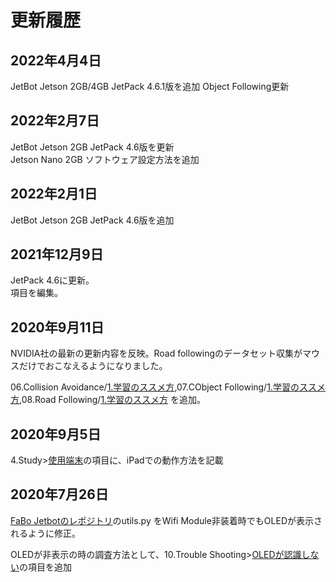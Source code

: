 # 更新履歴

## 2022年4月4日
JetBot Jetson 2GB/4GB JetPack 4.6.1版を追加
Object Following更新

## 2022年2月7日
JetBot Jetson 2GB JetPack 4.6版を更新  
Jetson Nano 2GB ソフトウェア設定方法を追加

## 2022年2月1日
JetBot Jetson 2GB JetPack 4.6版を追加

## 2021年12月9日

JetPack 4.6に更新。  
項目を編集。

## 2020年9月11日

NVIDIA社の最新の更新内容を反映。Road followingのデータセット収集がマウスだけでおこなえるようになりました。

06.Collision Avoidance/[1.学習のススメ方](https://faboplatform.github.io/JetbotDocs/06.Collision%20Avoidance/01.intro/),07.CObject Following/[1.学習のススメ方](https://faboplatform.github.io/JetbotDocs/07.Object%20Following/01.intro/),08.Road Following/[1.学習のススメ方](https://faboplatform.github.io/JetbotDocs/08.Road%20Following/01.intro/) を追加。

## 2020年9月5日

4.Study>[使用端末](https://faboplatform.github.io/JetbotDocs/04.%E5%AD%A6%E7%BF%92%E3%81%AE%E5%89%8D%E3%81%AB/01.%E5%AF%BE%E5%BF%9C%E7%AB%AF%E6%9C%AB/)の項目に、iPadでの動作方法を記載

## 2020年7月26日　

[FaBo Jetbotのレポジトリ](https://github.com/FaBoPlatform/jetbot)のutils.py をWifi Module非装着時でもOLEDが表示されるように修正。

OLEDが非表示の時の調査方法として、10.Trouble Shooting>[OLEDが認識しない](https://faboplatform.github.io/JetbotDocs/09.%E3%83%88%E3%83%A9%E3%83%96%E3%83%AB%E3%82%B7%E3%83%A5%E3%83%BC%E3%83%86%E3%82%A3%E3%83%B3%E3%82%B0/03.oled/)の項目を追加
